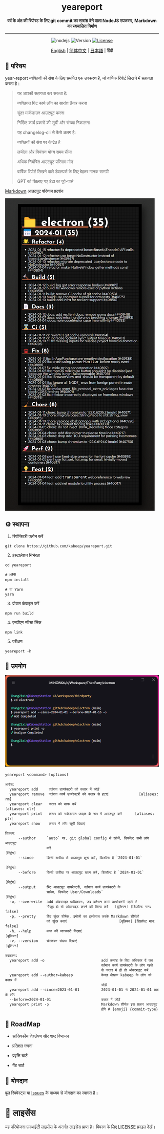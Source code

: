 <h1 align="center"> yeareport </h1>
<p align="center">
  <b>वर्ष के अंत की रिपोरट के लिए git commit का सारांश देने वाला NodeJS उपकरण, Markdown का स्वचालित निर्माण</b>
</p>

---

<div align="center">

![nodejs](https://img.shields.io/badge/NodeJS-≥16.x-lightseagreen?logo=powershell)
![Version](https://img.shields.io/badge/Version-1.0.0-cornflowerblue)
[![License](https://img.shields.io/badge/License-MIT-slateblue)](LICENSE)

[English](README.md) | [简体中文](README.zh-CN.md) | [日本語](README.ja-JP.md) | हिंदी

</div>

## 📖 परिचय

year-report व्यक्तियों की सेवा के लिए समर्पित एक उपकरण है, जो वार्षिक रिपोर्ट लिखने में सहायता करता है।

> यह आपकी सहायता कर सकता है:
>
> व्यक्तिगत गिट कार्य लॉग का सारांश तैयार करना
>
> सुंदर मार्कडाउन आउटपुट करना
>
> निर्दिष्ट कार्य प्रकारों की सूची और संख्या निकालना
>
> यह changelog-cli से कैसे अलग है:
>
> व्यक्तियों की सेवा पर केंद्रित है
>
> लचीला और नियंत्रण योग्य समय सीमा
>
> अधिक नियंत्रित आउटपुट परिणाम मोड
>
> वार्षिक रिपोर्ट लिखने वाले डेवलपर्स के लिए बेहतर मानक सामग्री
>
> GPT को खिलाए गए डेटा का पूर्व-पार्स

[Markdown](example/example.md) आउटपुट परिणाम प्रदर्शन

![default_example](example/screenshot.png)

## ⚙️ स्थापना

1. रिपोजिटरी क्लोन करें

```shell
git clone https://github.com/kabeep/yeareport.git
```

2. इंस्टालेशन निर्भरता

```shell
cd yeareport

# NPM
npm install

# या Yarn
yarn
```

3. प्रोग्राम कंपाइल करें

```shell
npm run build
```

4. एनपीएम सॉफ्ट लिंक

```shell
npm link
```

5. परीक्षण

```shell
yeareport -h
```

## 🚀 उपयोग

![Usage](example/usage.png)

```text
yeareport <command> [options]

आदेश:
  yeareport add     वर्तमान डायरेक्टरी को कतार में जोड़ें
  yeareport remove  वर्तमान कार्य डायरेक्टरी को कतार से हटाएं              [aliases: rm]
  yeareport clear   कतार को साफ करें                             [aliases: clr]
  yeareport print   कतार को मार्कडाउन फ़ाइल के रूप में आउटपुट करें      [aliases: ptr]
  yeareport show    कतार में लॉग सूची दिखाएं

विकल्प:
      --author     `auto` पर, git global config से खोजें, डिफॉल्ट सभी लॉग आउटपुट
                   करें                                                   [स्ट्रिंग]
      --since      किसी तारीख से आउटपुट शुरू करें, डिफॉल्ट है `2023-01-01`
                                                                        [स्ट्रिंग]
      --before     किसी तारीख पर आउटपुट खत्म करें, डिफॉल्ट है `2024-01-01`
                                                                        [स्ट्रिंग]
      --output     प्रिंट आउटपुट डायरेक्टरी, वर्तमान कार्य डायरेक्टरी के
                   सापेक्ष, डिफॉल्ट User/Downloads`                          [स्ट्रिंग]
  -o, --overwrite  add ओवरराइट प्राधिकरण, जब वर्तमान कार्य डायरेक्टरी पहले से
                   मौजूद हो तो ओवरराइट करने की क्रिया करें   [बूलियन] [डिफ़ॉल्ट मान: false]
  -p, --pretty     प्रिंट सुंदर शीर्षक, इमोजी का इस्तेमाल करके Markdown शीर्षकों
                   को सुंदर बनाएं                        [बूलियन] [डिफ़ॉल्ट मान: false]
  -h, --help       मदद की जानकारी दिखाएं                                   [बूलियन]
  -v, --version    संस्करण संख्या दिखाएं                                      [बूलियन]

उदाहरण:
  yeareport add -o                          add कमांड के लिए अधिकार दें जब
                                            वर्तमान कार्य डायरेक्टरी के लॉग पहले
                                            से कतार में हों तो ओवरराइट करें
  yeareport add --author=kabeep             केवल लेखक kabeep के लॉग को कतार में
                                            जोड़ें
  yeareport add --since=2023-01-01          2023-01-01 से 2024-01-01 तक के लॉग
  --before=2024-01-01                       कतार में जोड़ें
  yeareport print -p                        Markdown शीर्षक इस प्रकार आउटपुट
                                            होंगे # {emoji} {commit-type}
```

## 🎯 RoadMap

- सांख्यिकीय विश्लेषण और शब्द विभाजन

- प्रतिशत गणना

- प्रवृत्ति चार्ट

- गैंट चार्ट 

## 🤝 योगदान

पुल रिक्वेस्ट्स या [Issues](https://github.com/kabeep/git-short-dir-prompt/issues) के माध्यम से योगदान का स्वागत है।

# 📄 लाइसेंस

यह परियोजना एमआईटी लाइसेंस के अंतर्गत लाइसेंस प्राप्त है। विवरण के लिए [LICENSE](LICENSE) फ़ाइल देखें।
